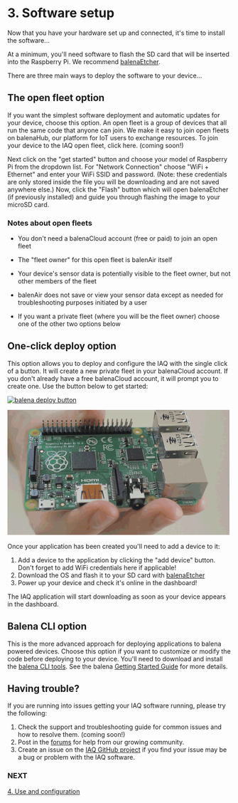 # 3. Software setup

Now that you have your hardware set up and connected, it's time to install the software...

At a minimum, you'll need software to flash the SD card that will be inserted into the Raspberry Pi. We recommend [balenaEtcher](https://balena.io/etcher).

There are three main ways to deploy the software to your device...

## The open fleet option
If you want the simplest software deployment and automatic updates for your device, choose this option. An open fleet is a group of devices that all run the same code that anyone can join. We make it easy to join open fleets on balenaHub, our platform for IoT users to exchange resources. To join your device to the IAQ open fleet, click here. (coming soon!)

Next click on the "get started" button and choose your model of Raspberry Pi from the dropdown list. For "Network Connection" choose "WiFi + Ethernet" and enter your WiFi SSID and password. (Note: these credentials are only stored inside the file you will be downloading and are not saved anywhere else.) Now, click the "Flash" button which will open balenaEtcher (if previously installed) and guide you through flashing the image to your microSD card.

### Notes about open fleets
- You don't need a balenaCloud account (free or paid) to join an open fleet

- The "fleet owner" for this open fleet is balenAir itself

- Your device's sensor data is potentially visible to the fleet owner, but not other members of the fleet

- balenAir does not save or view your sensor data except as needed for troubleshooting purposes initiated by a user

- If you want a private fleet (where you will be the fleet owner) choose one of the other two options below

## One-click deploy option
This option allows you to deploy and configure the IAQ with the single click of a button. It will create a new private fleet in your balenaCloud account. If you don't already have a free balenaCloud account, it will prompt you to create one. Use the button below to get started:

[![balena deploy button](https://www.balena.io/deploy.svg)](https://dashboard.balena-cloud.com/deploy?repoUrl=[https://github.com/balena-io-playground/balena-iaq](https://github.com/balenair/balenair))

![sdcard](./images/sdcard.gif)

Once your application has been created you'll need to add a device to it:

1. Add a device to the application by clicking the "add device" button. Don't forget to add WiFi credentials here if applicable!
2. Download the OS and flash it to your SD card with [balenaEtcher](https://balena.io/etcher)
3. Power up your device and check it's online in the dashboard!

The IAQ application will start downloading as soon as your device appears in the dashboard.

## Balena CLI option

This is the more advanced approach for deploying applications to balena powered devices. Choose this option if you want to customize or modify the code before deploying to your device. You'll need to download and install the [balena CLI tools](https://github.com/balena-io/balena-cli/blob/master/INSTALL.md). See the balena [Getting Started Guide](https://www.balena.io/docs/learn/getting-started/raspberrypi4-64/python/) for more details.

## Having trouble?

If you are running into issues getting your IAQ software running, please try the following:
1. Check the support and troubleshooting guide for common issues and how to resolve them. (coming soon!)
2. Post in the [forums](https://forums.balena.io/) for help from our growing community.
3. Create an issue on the [IAQ GitHub project](https://github.com/balena-io-playground/balena-iaq/issues) if you find your issue may be a bug or problem with the IAQ software.

### NEXT
[4. Use and configuration](https://github.com/balena-io-playground/balena-iaq/blob/master/docs/04-use-and-configuration.md)

